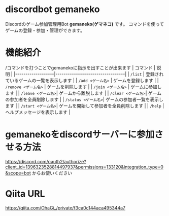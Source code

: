 # discordbot gemaneko
Discordのゲーム参加管理用Bot **gemaneko(ゲマネコ)** です。
コマンドを使ってゲームの登録・参加・管理ができます。

# 機能紹介
/コマンドを打つことでgemanekoに指示を出すことが出来ます
| コマンド          | 説明                               |
|-------------------|----------------------------------|
| `/list`           | 登録されているゲームの一覧を表示します     |
| `/add <ゲーム名>`  | ゲームを登録します                     |
| `/remove <ゲーム名>` | ゲームを削除します                     |
| `/join <ゲーム名>` | ゲームに参加します                     |
| `/leave <ゲーム名>`| ゲームから離脱します                   |
| `/clear <ゲーム名>`| ゲームの参加者を全員削除します            |
| `/status <ゲーム名>`| ゲームの参加者一覧を表示します           |
| `/start <ゲーム名>`| ゲームを開始して参加者を全員削除します      |
| `/help`           | ヘルプメッセージを表示します             |

# gemanekoをdiscordサーバーに参加させる方法
https://discord.com/oauth2/authorize?client_id=1396323528814497937&permissions=133120&integration_type=0&scope=bot
からお使いください

# Qiita URL
https://qiita.com/OhaGi_/private/f3ca0c144aca495344a7
